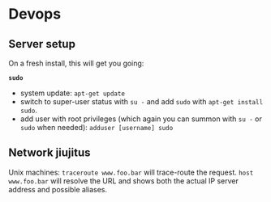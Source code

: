 # Devops

## Server setup
On a fresh install, this will get you going:

**`sudo`**
* system update: `apt-get update`
* switch to super-user status with `su -` and add `sudo` with `apt-get
install sudo`.
* add user with root privileges (which again you can summon with `su -`
  or `sudo` when needed): `adduser [username] sudo` 

## Network jiujitus
Unix machines:
`traceroute www.foo.bar` will trace-route the request.
`host www.foo.bar` will resolve the URL and shows both the actual IP
server address and possible aliases.
